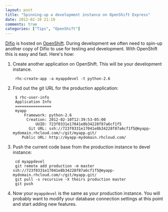 ```yaml
---
layout: post
title: "Spinning-up a development instance on OpenShift Express"
date: 2012-02-10 21:19
comments: true
categories: ["Tips", "OpenShift"]
---
```


[Difio](http://www.dif.io) is hosted on [OpenShift](http://openshift.redhat.com).
During development we often need to spin-up another copy of Difio to use for testing and development.
With OpenShift this is easy and fast. Here's how:

1. Create another application on OpenShift. This will be your development instance.

        rhc-create-app -a myappdevel -t python-2.6

1. Find out the git URL for the production application:

        $ rhc-user-info
        Application Info
        ================
        myapp
            Framework: python-2.6
             Creation: 2012-02-10T12:39:53-05:00
                 UUID: 723f0331e17041e8b34228f87a6cf1f5
              Git URL: ssh://723f0331e17041e8b34228f87a6cf1f5@myapp-mydomain.rhcloud.com/~/git/myapp.git/
           Public URL: http://myapp-mydomain.rhcloud.com/

1. Push the current code base from the production instance to devel instance:

        cd myappdevel
        git remote add production -m master ssh://723f0331e17041e8b34228f87a6cf1f5@myapp-mydomain.rhcloud.com/~/git/myapp.git/
        git pull -s recursive -X theirs production master
        git push

1. Now your `myappdevel` is the same as your production instance. You will probably want to
modify your database connection settings at this point and start adding new features.
